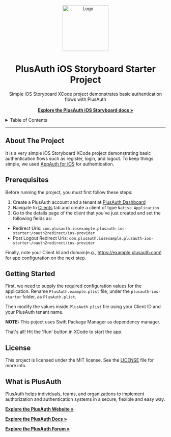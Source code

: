 
<div align="center">
  <a href="https://plusauth.com/">
    <img src="https://docs.plusauth.com/favicon.png" alt="Logo" width="144">
  </a>
</div>

<h1 align="center">PlusAuth iOS Storyboard Starter Project</h1>

 <p align="center">
    Simple iOS Storyboard XCode project demonstrates basic authentication flows with PlusAuth
    <br />
    <br />
    <a href="https://docs.plusauth.com/quickStart/native/ios/storyboard" target="_blank"><strong>Explore the PlusAuth iOS Storyboard docs »</strong></a>
</p>

<details>
  <summary>Table of Contents</summary>
    <li><a href="#about-the-project">About The Project</a></li>
    <li><a href="#prerequisites">Prerequisites</a></li>
    <li><a href="#getting-started">Getting Started</a></li>
    <li><a href="#license">License</a></li>
    <li><a href="#what-is-plusauth">What is PlusAuth</a></li>
 </ol>
</details>

---

## About The Project

It is a very simple iOS Storyboard XCode project demonstrating basic authentication flows such as register, login, and logout. To keep things simple, we used [AppAuth for iOS](https://openid.github.io/AppAuth-iOS/) for authentication.

## Prerequisites

Before running the project, you must first follow these steps:

1. Create a PlusAuth account and a tenant at [PlusAuth Dashboard](https://dashboard.plusauth.com)
2. Navigate to [Clients](https://dashboard.plusauth.com/~clients) tab and create a client of type `Native Application`
3. Go to the details page of the client that you've just created and set the following fields as:

- Redirect Uris:  `com.plusauth.iosexample.plusauth-ios-starter:/oauth2redirect/ios-provider`
- Post Logout Redirect Uris:  `com.plusauth.iosexample.plusauth-ios-starter:/oauth2redirect/ios-provider`

Finally, note your Client Id and domain(e.g., https://example.plusauth.com) for app configuration on the next step.

## Getting Started

First, we need to supply the required configuration values for the application. Rename `PlusAuth.example.plist` file, under the `plusauth-ios-starter` folder, as `PlusAuth.plist`.

Then modify the values inside `PlusAuth.plist` file using your Client ID and your PlusAuth tenant name.

**NOTE:** This poject uses Swift Package Manager as dependency manager.

That's all! Hit the 'Run' button in XCode to start the app.

## License

This project is licensed under the MIT license. See the [LICENSE](LICENSE) file for more info.

## What is PlusAuth

PlusAuth helps individuals, teams, and organizations to implement authorization and authentication systems in a secure, flexible and easy way.

<a href="https://plusauth.com/" target="_blank"><strong>Explore the PlusAuth Website »</strong></a>

<a href="https://docs.plusauth.com/" target="_blank"><strong>Explore the PlusAuth Docs »</strong></a>

<a href="https://forum.plusauth.com/" target="_blank"><strong>Explore the PlusAuth Forum »</strong></a>

